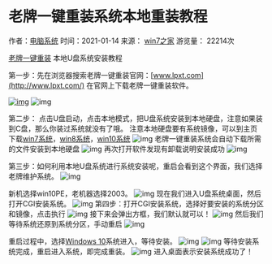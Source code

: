 # 老牌一键重装系统本地重装教程

作者：[电脑系统](http://www.386w.com/)  时间：2021-01-14   来源： [win7之家](https://www.2020win7.com/)   游览量： 22214次　　

[老牌一键重装](http://www.lpxt.com/) 本地U盘系统安装教程

第一步：先在浏览器搜索老牌一键重装官网：[www.lpxt.com](http://www.lpxt.com/) 在官网上下载老牌一键重装软件。

[![img](https://www.lpxt.com/d/file/20200917/2bac63ee8e95827f022a36e71d3bc030.png)](https://www.xitongtiandi.net/)
![img](https://www.lpxt.com/d/file/20200917/ca808b43f1bf5b783d782ac20f01393a.png)

第二步： 点击U盘启动，点击本地模式，把U盘系统安装到本地硬盘，注意如果装到C盘，那么你装过系统就没有了哦。
注意本地硬盘要有系统镜像，可以到主页下载[win7系统](https://www.xinluobo.com/win7/)，[win8系统](http://www.win7gw.com/win8/)，[win10系统](https://www.xinluobo.com/win10/)
![img](https://www.lpxt.com/d/file/20200918/28e852597dbb669b4f3d341b1cbe42b3.png)
老牌一键重装系统会自动下载所需的文件安装到本地硬盘
![img](https://www.lpxt.com/d/file/20200918/1e998ae9676149cdcf16b05f1a9dcf9d.png)
再次打开软件发现有卸载说明安装成功
![img](https://www.lpxt.com/d/file/20200918/36bee2552f97c080e9674ab88567c63f.png)

第三步：如何利用本地U盘系统进行系统安装呢，重启会看到这个界面，我们选择老牌维护系统。
![img](https://www.lpxt.com/d/file/20200918/610911d0ed7d8fba3554fe219ea42bd0.png)

新机选择win10PE，老机器选择2003。
![img](https://www.lpxt.com/d/file/20200918/cb536e5ae768cb7317354b8b8f119077.png)
现在我们进入U盘系统桌面，然后打开CGI安装系统。
![img](https://www.lpxt.com/d/file/20200918/5ccf6d0e707fefea11dc15f66c632748.png)
第四步：打开CGI安装系统，选择好要安装的系统分区和镜像，点击执行
![img](https://www.lpxt.com/d/file/20200918/a711b154613ed4e0a25338d07265079e.png)
接下来会弹出方框，我们默认就可以！
![img](https://www.lpxt.com/d/file/20200918/8c894b9650e391ddf1fd86d5bf1be217.png)
然后我们等待系统还原到系统分区，手动重启
![img](https://www.lpxt.com/d/file/20200918/967fc3873bb7ea62fbad614aa3508837.png)

重启过程中，选择[Windows 10](http://www.xitongtiandi.net/)系统进入，等待安装。
![img](https://www.lpxt.com/d/file/20200917/cd70e82cc5e5f2aff4f31e25ac51d875.png)
![img](https://www.lpxt.com/d/file/20200917/51b4dc8c4e41aa837924c4963500a71f.png)
等待安装系统完成，重启进入系统，即完成重装。
![img](https://www.lpxt.com/d/file/20200917/85d979634e68c9b6b8e77d0fc069c48e.png)
进入桌面表示安装系统成功了！
